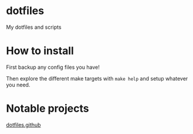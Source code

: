 # dotfiles
My dotfiles and scripts

# How to install
First backup any config files you have!

Then explore the different make targets with `make help` and setup whatever you need.

# Notable projects
[dotfiles.github]( https://dotfiles.github.io/ )

